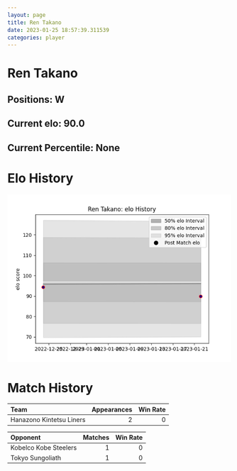 ```yaml
---  
layout: page  
title: Ren Takano  
date: 2023-01-25 18:57:39.311539  
categories: player  
---
```

# Ren Takano

## Positions: W

## Current elo: 90.0

## Current Percentile: None

# Elo History


![elo history](history_RenTakano.png)
# Match History


| Team                     |   Appearances |   Win Rate |
|:-------------------------|--------------:|-----------:|
| Hanazono Kintetsu Liners |             2 |          0 |

| Opponent              |   Matches |   Win Rate |
|:----------------------|----------:|-----------:|
| Kobelco Kobe Steelers |         1 |          0 |
| Tokyo Sungoliath      |         1 |          0 |